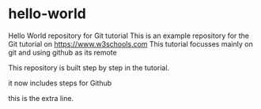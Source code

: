 # hello-world
Hello World repository for Git tutorial
This is an example repository for the Git tutorial on https://www.w3schools.com
This tutorial focusses mainly on git and using github as its remote

This repository is built step by step in the tutorial.

it now includes steps for Github

this is the extra line.
